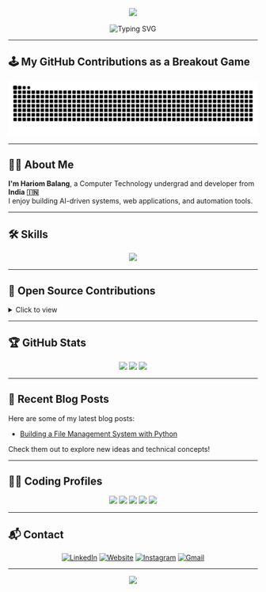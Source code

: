 <div align="center">
  <img src="https://c.tenor.com/qJ5evVs-_uUAAAAC/coding.gif" width="500">
</div>  

<p align="center">
  <img src="https://readme-typing-svg.herokuapp.com?font=Fira+Code&pause=1000&color=00C2CB&width=435&lines=Hi!+I'm+Hariom+Balang;Full-Stack+Developer+💻;AI+%26+ML+Enthusiast+🤖;Open+Source+Contributor+✨" alt="Typing SVG" />
</p>

---

## 🕹️ My GitHub Contributions as a Breakout Game

<p align="center">
  <img src="https://raw.githubusercontent.com/hariom710/hariom710/output/github-contribution-grid-snake.svg" alt="Snake animation" />
</p>

---


## 👨‍💻 About Me
**I'm Hariom Balang**, a Computer Technology undergrad and developer from **India 🇮🇳**  
I enjoy building AI-driven systems, web applications, and automation tools.

---

## 🛠️ Skills

<p align="center">
  <img src="https://skillicons.dev/icons?i=c,cpp,python,bash,html,css,js,react,bootstrap,tailwind,django,flask,fastapi,nodejs,mysql,mongodb,sqlite,vscode,pycharm,idea,androidstudio,linux,windows&perline=7" />
</p>

---

## 🧩 Open Source Contributions
<details>
<summary>Click to view</summary>
<br>
⭐ Coming soon — currently contributing to open-source Python and AI projects.
</details>

---

## 🏆 GitHub Stats

<p align="center">
  <img src="https://github-readme-stats.vercel.app/api?username=hariom710&show_icons=true&theme=tokyonight" height="150" />
  <img src="https://github-readme-streak-stats.herokuapp.com/?user=hariom710&theme=tokyonight" height="150" />
  <img src="https://github-readme-stats.vercel.app/api/top-langs/?username=hariom710&layout=compact&theme=tokyonight" height="150" />
</p>

---

## 🧠 Recent Blog Posts
Here are some of my latest blog posts:
- [Building a File Management System with Python](https://github.com/hariom710)

Check them out to explore new ideas and technical concepts!

---

## 👨‍💻 Coding Profiles

<div align="center">
 <a href="https://www.geeksforgeeks.org/user/hariombalang/"><img src="https://img.shields.io/badge/GeeksforGeeks-gray?style=for-the-badge&logo=geeksforgeeks&logoColor=35914c" /></a>
 <a href="https://leetcode.com/u/hariom71/"><img src="https://img.shields.io/badge/LeetCode-000000?style=for-the-badge&logo=LeetCode&logoColor=#d16c06" /></a>
 <a href="https://www.hackerrank.com/profile/hariombalang"><img src="https://img.shields.io/badge/-Hackerrank-2EC866?style=for-the-badge&logo=HackerRank&logoColor=white" /></a>
 <a href="https://www.codechef.com/users/hariom710"><img src="https://img.shields.io/badge/CodeChef-%23964B00.svg?style=for-the-badge&logo=CodeChef&logoColor=white" /></a>
 <a href="https://codeforces.com/profile/hariom71"><img src="https://img.shields.io/badge/Codeforces-%231F8ACB?style=for-the-badge&logo=Codeforces&logoColor=white" /></a>
</div>

---

## 📬 Contact

<p align="center">
  <a href="https://www.linkedin.com/in/hariombalang"><img src="https://img.icons8.com/color/48/linkedin.png" alt="LinkedIn"/></a>
  <a href="https://hariombalang.netlify.app/"><img src="https://img.icons8.com/doodle/48/domain.png" alt="Website"/></a>
  <a href="https://www.instagram.com/hariom_itself_/"><img src="https://img.icons8.com/color/48/instagram-new.png" alt="Instagram"/></a>
  <a href="mailto:hariombalang@gmail.com"><img src="https://img.icons8.com/fluency/48/gmail.png" alt="Gmail"/></a>
</p>

---

<p align="center">
  <img src="https://komarev.com/ghpvc/?username=hariom710&color=blueviolet&style=flat-square" />
</p>
